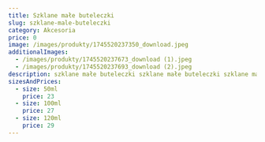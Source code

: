 ```yaml
---
title: Szklane małe buteleczki
slug: szklane-male-buteleczki
category: Akcesoria
price: 0
image: /images/produkty/1745520237350_download.jpeg
additionalImages:
  - /images/produkty/1745520237673_download (1).jpeg
  - /images/produkty/1745520237693_download (2).jpeg
description: szklane małe buteleczki szklane małe buteleczki szklane małe buteleczki
sizesAndPrices:
  - size: 50ml
    price: 23
  - size: 100ml
    price: 27
  - size: 120ml
    price: 29
---
```


